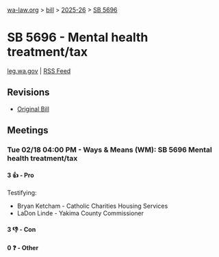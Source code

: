 [wa-law.org](/) > [bill](/bill/) > [2025-26](/bill/2025-26/) > [SB 5696](/bill/2025-26/sb/5696/)

# SB 5696 - Mental health treatment/tax
[leg.wa.gov](https://app.leg.wa.gov/billsummary?BillNumber=5696&Year=2025&Initiative=false) | [RSS Feed](./rss.xml)

## Revisions
* [Original Bill](1/)

## Meetings
### Tue 02/18 04:00 PM - Ways & Means (WM): SB 5696 Mental health treatment/tax
#### 3 👍 - Pro
Testifying:
* Bryan Ketcham - Catholic Charities Housing Services
* LaDon Linde - Yakima County Commissioner

#### 3 👎 - Con

#### 0 ❓ - Other
